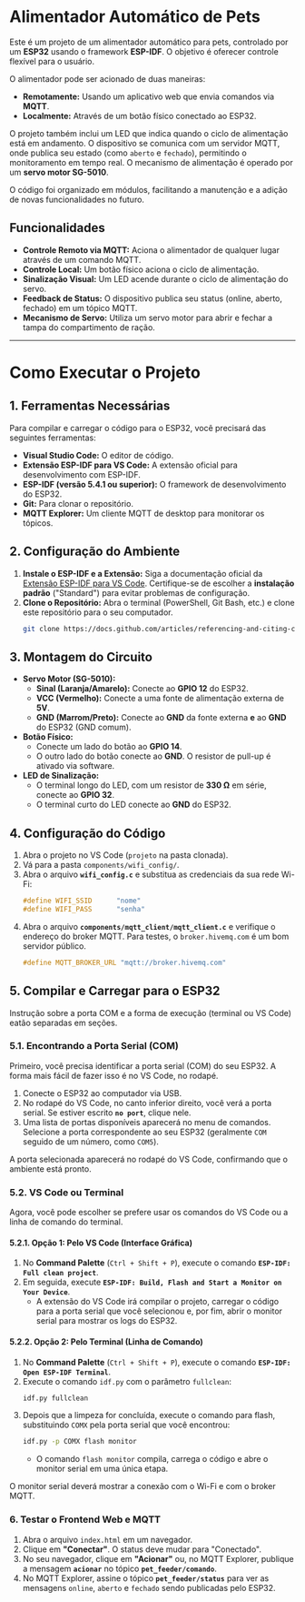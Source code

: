# Alimentador Automático de Pets 

Este é um projeto de um alimentador automático para pets, controlado por um **ESP32** usando o framework **ESP-IDF**. O objetivo é oferecer controle flexível para o usuário.

O alimentador pode ser acionado de duas maneiras:
-   **Remotamente:** Usando um aplicativo web que envia comandos via **MQTT**.
-   **Localmente:** Através de um botão físico conectado ao ESP32.

O projeto também inclui um LED que indica quando o ciclo de alimentação está em andamento. O dispositivo se comunica com um servidor MQTT, onde publica seu estado (como `aberto` e `fechado`), permitindo o monitoramento em tempo real. O mecanismo de alimentação é operado por um **servo motor SG-5010**.

O código foi organizado em módulos, facilitando a manutenção e a adição de novas funcionalidades no futuro.

## Funcionalidades

  - **Controle Remoto via MQTT:** Aciona o alimentador de qualquer lugar através de um comando MQTT.
  - **Controle Local:** Um botão físico aciona o ciclo de alimentação.
  - **Sinalização Visual:** Um LED acende durante o ciclo de alimentação do servo.
  - **Feedback de Status:** O dispositivo publica seu status (online, aberto, fechado) em um tópico MQTT.
  - **Mecanismo de Servo:** Utiliza um servo motor para abrir e fechar a tampa do compartimento de ração.

-----

# Como Executar o Projeto

## 1\. Ferramentas Necessárias

Para compilar e carregar o código para o ESP32, você precisará das seguintes ferramentas:

  - **Visual Studio Code:** O editor de código.
  - **Extensão ESP-IDF para VS Code:** A extensão oficial para desenvolvimento com ESP-IDF.
  - **ESP-IDF (versão 5.4.1 ou superior):** O framework de desenvolvimento do ESP32.
  - **Git:** Para clonar o repositório.
  - **MQTT Explorer:** Um cliente MQTT de desktop para monitorar os tópicos.

## 2\. Configuração do Ambiente

1.  **Instale o ESP-IDF e a Extensão:** Siga a documentação oficial da [Extensão ESP-IDF para VS Code](https://www.google.com/search?q=https://github.com/espressif/vscode-esp-idf-extension%23installation). Certifique-se de escolher a **instalação padrão** ("Standard") para evitar problemas de configuração.
2.  **Clone o Repositório:** Abra o terminal (PowerShell, Git Bash, etc.) e clone este repositório para o seu computador.
    ```bash
    git clone https://docs.github.com/articles/referencing-and-citing-content
    ```

## 3\. Montagem do Circuito

  - **Servo Motor (SG-5010):**
      - **Sinal (Laranja/Amarelo):** Conecte ao **GPIO 12** do ESP32.
      - **VCC (Vermelho):** Conecte a uma fonte de alimentação externa de **5V**.
      - **GND (Marrom/Preto):** Conecte ao **GND** da fonte externa **e** ao **GND** do ESP32 (GND comum).
  - **Botão Físico:**
      - Conecte um lado do botão ao **GPIO 14**.
      - O outro lado do botão conecte ao **GND**. O resistor de pull-up é ativado via software.
  - **LED de Sinalização:**
      - O terminal longo do LED, com um resistor de **330 Ω** em série, conecte ao **GPIO 32**.
      - O terminal curto do LED conecte ao **GND** do ESP32.

## 4\. Configuração do Código

1.  Abra o projeto no VS Code (`projeto` na pasta clonada).
2.  Vá para a pasta `components/wifi_config/`.
3.  Abra o arquivo **`wifi_config.c`** e substitua as credenciais da sua rede Wi-Fi:
    ```c
    #define WIFI_SSID      "nome"
    #define WIFI_PASS      "senha"
    ```
4.  Abra o arquivo **`components/mqtt_client/mqtt_client.c`** e verifique o endereço do broker MQTT. Para testes, o `broker.hivemq.com` é um bom servidor público.
    ```c
    #define MQTT_BROKER_URL "mqtt://broker.hivemq.com"
    ```

## 5\. Compilar e Carregar para o ESP32

Instrução sobre a porta COM e a forma de execução (terminal ou VS Code) eatão separadas em seções.

### 5.1\. **Encontrando a Porta Serial (COM)**

Primeiro, você precisa identificar a porta serial (COM) do seu ESP32. A forma mais fácil de fazer isso é no VS Code, no rodapé.

1.  Conecte o ESP32 ao computador via USB.
2.  No rodapé do VS Code, no canto inferior direito, você verá a porta serial. Se estiver escrito **`no port`**, clique nele.
3.  Uma lista de portas disponíveis aparecerá no menu de comandos. Selecione a porta correspondente ao seu ESP32 (geralmente `COM` seguido de um número, como `COM5`).

A porta selecionada aparecerá no rodapé do VS Code, confirmando que o ambiente está pronto.

### 5.2\. **VS Code ou Terminal**

Agora, você pode escolher se prefere usar os comandos do VS Code ou a linha de comando do terminal.

#### 5.2.1\. **Opção 1: Pelo VS Code (Interface Gráfica)**

1.  No **Command Palette** (`Ctrl + Shift + P`), execute o comando **`ESP-IDF: Full clean project`**.
2.  Em seguida, execute **`ESP-IDF: Build, Flash and Start a Monitor on Your Device`**.
      * A extensão do VS Code irá compilar o projeto, carregar o código para a porta serial que você selecionou e, por fim, abrir o monitor serial para mostrar os logs do ESP32.

#### 5.2.2\. **Opção 2: Pelo Terminal (Linha de Comando)**

1.  No **Command Palette** (`Ctrl + Shift + P`), execute o comando **`ESP-IDF: Open ESP-IDF Terminal`**.
2.  Execute o comando `idf.py` com o parâmetro `fullclean`:
    ```bash
    idf.py fullclean
    ```
3.  Depois que a limpeza for concluída, execute o comando para flash, substituindo `COMX` pela porta serial que você encontrou:
    ```bash
    idf.py -p COMX flash monitor
    ```
      * O comando `flash monitor` compila, carrega o código e abre o monitor serial em uma única etapa.

O monitor serial deverá mostrar a conexão com o Wi-Fi e com o broker MQTT.

### 6\. Testar o Frontend Web e MQTT

1.  Abra o arquivo `index.html` em um navegador.
2.  Clique em **"Conectar"**. O status deve mudar para "Conectado".
3.  No seu navegador, clique em **"Acionar"** ou, no MQTT Explorer, publique a mensagem **`acionar`** no tópico **`pet_feeder/comando`**.
4.  No MQTT Explorer, assine o tópico **`pet_feeder/status`** para ver as mensagens `online`, `aberto` e `fechado` sendo publicadas pelo ESP32.
